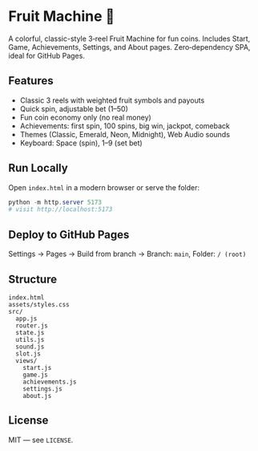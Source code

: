 # Fruit Machine 🎰

A colorful, classic-style 3‑reel Fruit Machine for fun coins. Includes Start, Game, Achievements, Settings, and About pages. Zero‑dependency SPA, ideal for GitHub Pages.

## Features

- Classic 3 reels with weighted fruit symbols and payouts
- Quick spin, adjustable bet (1–50)
- Fun coin economy only (no real money)
- Achievements: first spin, 100 spins, big win, jackpot, comeback
- Themes (Classic, Emerald, Neon, Midnight), Web Audio sounds
- Keyboard: Space (spin), 1–9 (set bet)

## Run Locally

Open `index.html` in a modern browser or serve the folder:

```powershell
python -m http.server 5173
# visit http://localhost:5173
```

## Deploy to GitHub Pages

Settings → Pages → Build from branch → Branch: `main`, Folder: `/ (root)`

## Structure

```
index.html
assets/styles.css
src/
  app.js
  router.js
  state.js
  utils.js
  sound.js
  slot.js
  views/
    start.js
    game.js
    achievements.js
    settings.js
    about.js
```

## License

MIT — see `LICENSE`.
